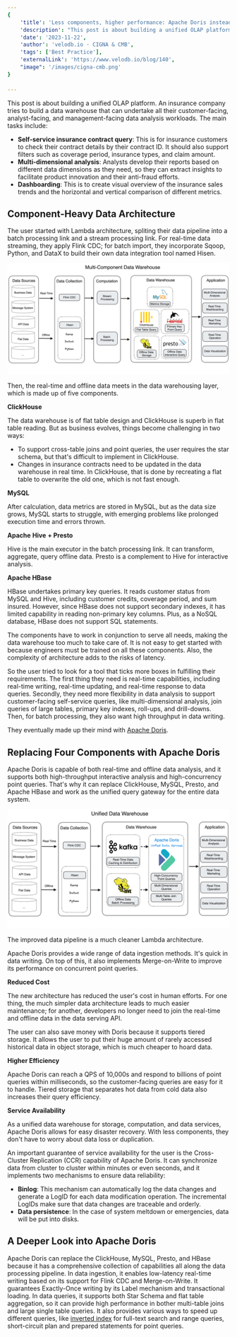 ```yaml
---
{
    'title': 'Less components, higher performance: Apache Doris instead of ClickHouse, MySQL, Presto, and HBase',
    'description': "This post is about building a unified OLAP platform. An insurance company tries to build a data warehouse that can undertake all their customer-facing, analyst-facing, and management-facing data analysis workloads.",
    'date': '2023-11-22',
    'author': 'velodb.io · CIGNA & CMB',
    'tags': ['Best Practice'],
    'externalLink': 'https://www.velodb.io/blog/140',
    "image": '/images/cigna-cmb.png'
}

---
```


<!-- 
Licensed to the Apache Software Foundation (ASF) under one
or more contributor license agreements.  See the NOTICE file
distributed with this work for additional information
regarding copyright ownership.  The ASF licenses this file
to you under the Apache License, Version 2.0 (the
"License"); you may not use this file except in compliance
with the License.  You may obtain a copy of the License at

  http://www.apache.org/licenses/LICENSE-2.0

Unless required by applicable law or agreed to in writing,
software distributed under the License is distributed on an
"AS IS" BASIS, WITHOUT WARRANTIES OR CONDITIONS OF ANY
KIND, either express or implied.  See the License for the
specific language governing permissions and limitations
under the License.
-->

This post is about building a unified OLAP platform. An insurance company tries to build a data warehouse that can undertake all their customer-facing, analyst-facing, and management-facing data analysis workloads. The main tasks include: 

- **Self-service insurance contract query**: This is for insurance customers to check their contract details by their contract ID. It should also support filters such as coverage period, insurance types, and claim amount. 
- **Multi-dimensional analysis**: Analysts develop their reports based on different data dimensions as they need, so they can extract insights to facilitate product innovation and their anti-fraud efforts. 
- **Dashboarding**: This is to create visual overview of the insurance sales trends and the horizontal and vertical comparison of different metrics.

## Component-Heavy Data Architecture

The user started with Lambda architecture, spliting their data pipeline into a batch processing link and a stream processing link. For real-time data streaming, they apply Flink CDC; for batch import, they incorporate Sqoop, Python, and DataX to build their own data integration tool named Hisen.  

![multi-component-data-warehouse-mysql-clickhouse-hbase-hive-presto](/images/multi-component-data-warehouse-mysql-clickhouse-hbase-hive-presto.png)

Then, the real-time and offline data meets in the data warehousing layer, which is made up of five components.

**ClickHouse**

The data warehouse is of flat table design and ClickHouse is superb in flat table reading. But as business evolves, things become challenging in two ways:

- To support cross-table joins and point queries, the user requires the star schema, but that's difficult to implement in ClickHouse.
- Changes in insurance contracts need to be updated in the data warehouse in real time. In ClickHouse, that is done by recreating a flat table to overwrite the old one, which is not fast enough.

**MySQL**

After calculation, data metrics are stored in MySQL, but as the data size grows, MySQL starts to struggle, with emerging problems like prolonged execution time and errors thrown.

**Apache** **Hive** **+ Presto**

Hive is the main executor in the batch processing link. It can transform, aggregate, query offline data. Presto is a complement to Hive for interactive analysis.

**Apache HBase**

HBase undertakes primary key queries. It reads customer status from MySQL and Hive, including customer credits, coverage period, and sum insured. However, since HBase does not support secondary indexes, it has limited capability in reading non-primary key columns. Plus, as a NoSQL database, HBase does not support SQL statements.

The components have to work in conjunction to serve all needs, making the data warehouse too much to take care of. It is not easy to get started with because engineers must be trained on all these components. Also, the complexity of architecture adds to the risks of latency. 

So the user tried to look for a tool that ticks more boxes in fulfilling their requirements. The first thing they need is real-time capabilities, including real-time writing, real-time updating, and real-time response to data queries. Secondly, they need more flexibility in data analysis to support customer-facing self-service queries, like multi-dimensional analysis, join queries of large tables, primary key indexes, roll-ups, and drill-downs. Then, for batch processing, they also want high throughput in data writing.

They eventually made up their mind with [Apache Doris](https://doris.apache.org/). 

## Replacing Four Components with Apache Doris

 Apache Doris is capable of both real-time and offline data analysis, and it supports both high-throughput interactive analysis and high-concurrency point queries. That's why it can replace ClickHouse, MySQL, Presto, and Apache HBase and work as the unified query gateway for the entire data system. 

![unified-data-warehouse-kafka-apache-doris-hive](/images/unified-data-warehouse-kafka-apache-doris-hive.png)

The improved data pipeline is a much cleaner Lambda architecture. 

Apache Doris provides a wide range of data ingestion methods. It's quick in data writing. On top of this, it also implements Merge-on-Write to improve its performance on concurrent point queries. 

**Reduced Cost**

The new architecture has reduced the user's cost in human efforts. For one thing, the much simpler data architecture leads to much easier maintenance; for another, developers no longer need to join the real-time and offline data in the data serving API.

The user can also save money with Doris because it supports tiered storage. It allows the user to put their huge amount of rarely accessed historical data in object storage, which is much cheaper to hoard data.

**Higher Efficiency**

Apache Doris can reach a QPS of 10,000s and respond to billions of point queries within milliseconds, so the customer-facing queries are easy for it to handle. Tiered storage that separates hot data from cold data also increases their query efficiency.

**Service Availability**

As a unified data warehouse for storage, computation, and data services, Apache Doris allows for easy disaster recovery. With less components, they don't have to worry about data loss or duplication. 

An important guarantee of service availability for the user is the Cross-Cluster Replication (CCR) capability of Apache Doris. It can synchronize data from cluster to cluster within minutes or even seconds, and it implements two mechanisms to ensure data reliability:

- **Binlog**: This mechanism can automatically log the data changes and generate a LogID for each data modification operation. The incremental LogIDs make sure that data changes are traceable and orderly.
- **Data persistence**: In the case of system meltdown or emergencies, data will be put into disks.

## A Deeper Look into Apache Doris

Apache Doris can replace the ClickHouse, MySQL, Presto, and HBase because it has a comprehensive collection of capabilities all along the data processing pipeline. In data ingestion, it enables low-latency real-time writing based on its support for Flink CDC and Merge-on-Write. It guarantees Exactly-Once writing by its Label mechanism and transactional loading. In data queries, it supports both Star Schema and flat table aggregation, so it can provide high performance in bother multi-table joins and large single table queries. It also provides various ways to speed up different queries, like [inverted index](https://doris.apache.org/docs/dev/data-table/index/inverted-index/) for full-text search and range queries, short-circuit plan and prepared statements for point queries. 